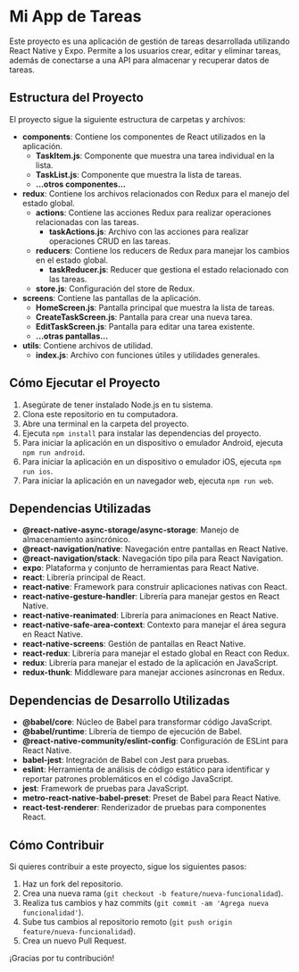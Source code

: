 # Mi App de Tareas

Este proyecto es una aplicación de gestión de tareas desarrollada utilizando React Native y Expo. Permite a los usuarios crear, editar y eliminar tareas, además de conectarse a una API para almacenar y recuperar datos de tareas.

## Estructura del Proyecto

El proyecto sigue la siguiente estructura de carpetas y archivos:

- **components**: Contiene los componentes de React utilizados en la aplicación.
  - **TaskItem.js**: Componente que muestra una tarea individual en la lista.
  - **TaskList.js**: Componente que muestra la lista de tareas.
  - **...otros componentes...**
- **redux**: Contiene los archivos relacionados con Redux para el manejo del estado global.
  - **actions**: Contiene las acciones Redux para realizar operaciones relacionadas con las tareas.
    - **taskActions.js**: Archivo con las acciones para realizar operaciones CRUD en las tareas.
  - **reducers**: Contiene los reducers de Redux para manejar los cambios en el estado global.
    - **taskReducer.js**: Reducer que gestiona el estado relacionado con las tareas.
  - **store.js**: Configuración del store de Redux.
- **screens**: Contiene las pantallas de la aplicación.
  - **HomeScreen.js**: Pantalla principal que muestra la lista de tareas.
  - **CreateTaskScreen.js**: Pantalla para crear una nueva tarea.
  - **EditTaskScreen.js**: Pantalla para editar una tarea existente.
  - **...otras pantallas...**
- **utils**: Contiene archivos de utilidad.
  - **index.js**: Archivo con funciones útiles y utilidades generales.

## Cómo Ejecutar el Proyecto

1. Asegúrate de tener instalado Node.js en tu sistema.
2. Clona este repositorio en tu computadora.
3. Abre una terminal en la carpeta del proyecto.
4. Ejecuta `npm install` para instalar las dependencias del proyecto.
5. Para iniciar la aplicación en un dispositivo o emulador Android, ejecuta `npm run android`.
6. Para iniciar la aplicación en un dispositivo o emulador iOS, ejecuta `npm run ios`.
7. Para iniciar la aplicación en un navegador web, ejecuta `npm run web`.

## Dependencias Utilizadas

- **@react-native-async-storage/async-storage**: Manejo de almacenamiento asincrónico.
- **@react-navigation/native**: Navegación entre pantallas en React Native.
- **@react-navigation/stack**: Navegación tipo pila para React Navigation.
- **expo**: Plataforma y conjunto de herramientas para React Native.
- **react**: Librería principal de React.
- **react-native**: Framework para construir aplicaciones nativas con React.
- **react-native-gesture-handler**: Librería para manejar gestos en React Native.
- **react-native-reanimated**: Librería para animaciones en React Native.
- **react-native-safe-area-context**: Contexto para manejar el área segura en React Native.
- **react-native-screens**: Gestión de pantallas en React Native.
- **react-redux**: Librería para manejar el estado global en React con Redux.
- **redux**: Librería para manejar el estado de la aplicación en JavaScript.
- **redux-thunk**: Middleware para manejar acciones asíncronas en Redux.

## Dependencias de Desarrollo Utilizadas

- **@babel/core**: Núcleo de Babel para transformar código JavaScript.
- **@babel/runtime**: Librería de tiempo de ejecución de Babel.
- **@react-native-community/eslint-config**: Configuración de ESLint para React Native.
- **babel-jest**: Integración de Babel con Jest para pruebas.
- **eslint**: Herramienta de análisis de código estático para identificar y reportar patrones problemáticos en el código JavaScript.
- **jest**: Framework de pruebas para JavaScript.
- **metro-react-native-babel-preset**: Preset de Babel para React Native.
- **react-test-renderer**: Renderizador de pruebas para componentes React.

## Cómo Contribuir

Si quieres contribuir a este proyecto, sigue los siguientes pasos:

1. Haz un fork del repositorio.
2. Crea una nueva rama (`git checkout -b feature/nueva-funcionalidad`).
3. Realiza tus cambios y haz commits (`git commit -am 'Agrega nueva funcionalidad'`).
4. Sube tus cambios al repositorio remoto (`git push origin feature/nueva-funcionalidad`).
5. Crea un nuevo Pull Request.

¡Gracias por tu contribución!
